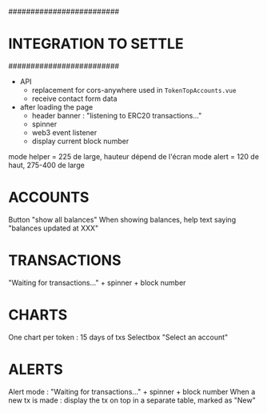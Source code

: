 #########################
# INTEGRATION TO SETTLE #
#########################

- API
  - replacement for cors-anywhere used in `TokenTopAccounts.vue`
  - receive contact form data
- after loading the page
  - header banner : "listening to ERC20 transactions..."
  - spinner
  - web3 event listener
  - display current block number
    

mode helper = 225 de large, hauteur dépend de l'écran
mode alert = 120 de haut, 275-400 de large

# ACCOUNTS

Button "show all balances"
When showing balances, help text saying "balances updated at XXX"

# TRANSACTIONS

"Waiting for transactions..." + spinner + block number

# CHARTS

One chart per token : 15 days of txs
Selectbox "Select an account"

# ALERTS

Alert mode : "Waiting for transactions..." + spinner + block number
When a new tx is made : display the tx on top in a separate table, marked as "New"
